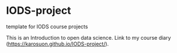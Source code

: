 # IODS-project
template for IODS course projects

This is an Introduction to open data science. Link to my course diary (https://karosuon.github.io/IODS-project/). 
